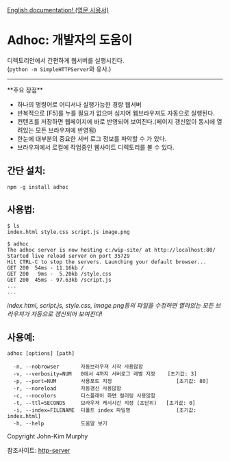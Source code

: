 [English documentation! (영문 사용서)](https://github.com/Leftium/adhoc/blob/master/README.md)

# Adhoc: 개발자의 도움이

디렉토리안에서 간편하게 웹서버를 실행시킨다.<br />
(`python -m SimpleHTTPServer`와 유사.)

<hr />
**주요 장점**

- 하나의 명령어로 어디서나 실행가능한 경랑 웹서버
- 반복적으로 [F5]를 누를 필요가 없으며 심지어 웹브라우져도 자동으로 실행된다.
- 컨텐츠를 저장하면 웹페이지에 바로 반영되어 보여진다.(페이지 갱신없이 동시에 열려있는 모든 브라우져에 반영됨)
- 한눈에 대부분의 중요한 서버 로그 정보를 파악할 수 가 있다.
- 브라우져에서 로컬에 작업중인 웹사이트 디렉토리를 볼 수 있다.


## 간단 설치:

    npm -g install adhoc


## 사용법:

    $ ls
    index.html style.css script.js image.png

    $ adhoc
    The adhoc server is now hosting c:/wip-site/ at http://localhost:80/
    Started live reload server on port 35729
    Hit CTRL-C to stop the servers. Launching your default browser...
    GET 200  54ms - 11.16kb /
    GET 200   9ms -  5.20kb /style.css
    GET 200  45ms - 97.63kb /script.js
    ...
    ...

*index.html, script.js, style.css, image.png등의 파일을 수정하면 열려있는 모든 브라우져가 자동으로 갱신되어 보여진다!*


## 사용예:

    adhoc [options] [path]

      -n, --nobrowser       자동브라우져 시작 사용않함
      -v, --verbosity=NUM   0에서 4까지 서버로그 레벨 지정    [초기값: 3]
      -p, --port=NUM        사용포트 지정                     [초기값: 80]
      -r, --noreload        자동갱신 사용않함
      -c, --nocolors        디스플래이 화면 컬러링 사용않함
      -t, --ttl=SECONDS     브라우져 캐시시간 지정 (초단위)   [초기값: 0]
      -i, --index=FILENAME  디폴트 index 파일명               [초기값: index.html]
      -h, --help            도움말 보기

Copyright John-Kim Murphy

참조사이트: [http-server](https://github.com/nodeapps/http-server)

